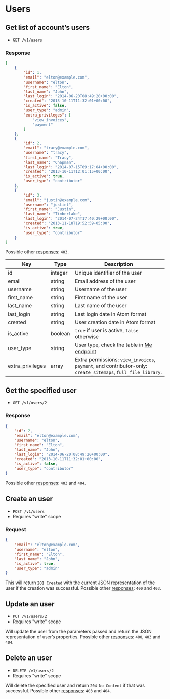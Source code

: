 # Users

## Get list of account’s users

* `GET /v1/users`

### Response
``` json
[
    {
        "id": 1,
        "email": "elton@example.com",
        "username": "elton",
        "first_name": "Elton",
        "last_name": "John",
        "last_login": "2014-06-20T08:49:20+00:00",
        "created": "2013-10-11T11:32:01+00:00",
        "is_active": false,
        "user_type": "admin",
        "extra_privileges": [
            "view_invoices",
            "payment"
        ]
    },
    {
        "id": 2,
        "email": "tracy@example.com",
        "username": "tracy",
        "first_name": "Tracy",
        "last_name": "Chapman",
        "last_login": "2014-07-15T09:17:04+00:00",
        "created": "2013-10-11T12:01:15+00:00",
        "is_active": true,
        "user_type": "contributor"
    },
    {
        "id": 3,
        "email": "justin@example.com",
        "username": "justint",
        "first_name": "Justin",
        "last_name": "Timberlake",
        "last_login": "2014-07-24T17:40:29+00:00",
        "created": "2013-11-18T19:52:59-05:00",
        "is_active": true,
        "user_type": "contributor"
    }
]
```

Possible other [responses](./../sections/responses.md): `403`.

Key | Type | Description
--- | --- | ---
id | integer | Unique identifier of the user
email | string | Email address of the user
username | string | Username of the user
first_name | string | First name of the user
last_name | string | Last name of the user
last_login | string | Last login date in Atom format
created | string | User creation date in Atom format
is_active | boolean | `true` if user is active, `false` otherwise
user_type | string | User type, check the table in [Me endpoint](./me.md#user-types)
extra_privileges | array | Extra permissions: `view_invoices`, `payment`, and contributor-only: `create_sitemaps`, `full_file_library`.

## Get the specified user

* `GET /v1/users/2`

### Response
``` json
{
    "id": 2,
    "email": "elton@example.com",
    "username": "elton",
    "first_name": "Elton",
    "last_name": "John",
    "last_login": "2014-06-20T08:49:20+00:00",
    "created": "2013-10-11T11:32:01+00:00",
    "is_active": false,
    "user_type": "contributor"
}
```

Possible other [responses](./../sections/responses.md): `403` and `404`.

## Create an user

* `POST /v1/users`
* Requires "write" scope

### Request
``` json
{
    "email": "elton@example.com",
    "username": "elton",
    "first_name": "Elton",
    "last_name": "John",
    "is_active": true,
    "user_type": "admin"
}
```

This will return `201 Created` with the current JSON representation of the user if the creation was successful. Possible other [responses](./../sections/responses.md): `400` and `403`.

## Update an user

* `PUT /v1/users/2`
* Requires "write" scope

Will update the user from the parameters passed and return the JSON representation of user’s properties. Possible other [responses](./../sections/responses.md): `400`, `403` and `404`.

## Delete an user

* `DELETE /v1/users/2`
* Requires "write" scope

Will delete the specified user and return `204 No Content` if that was successful. Possible other [responses](./../sections/responses.md): `403` and `404`.